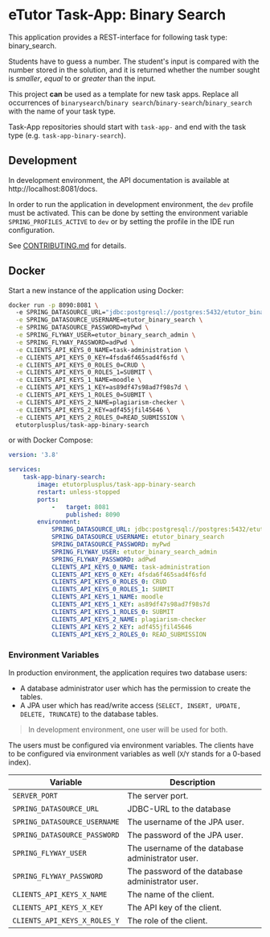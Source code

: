 # eTutor Task-App: Binary Search

This application provides a REST-interface for following task type: binary_search.

Students have to guess a number. The student's input is compared with the number stored in the solution, and it is returned whether the number sought is _smaller_, _equal_ to or
_greater_ than the input.

This project **can** be used as a template for new task apps. Replace all occurrences of `binarysearch`/`binary search`/`binary-search`/`binary_search` with the name of your task
type.

Task-App repositories should start with `task-app-` and end with the task type (e.g. `task-app-binary-search`).

## Development

In development environment, the API documentation is available at http://localhost:8081/docs.

In order to run the application in development environment, the `dev` profile must be activated. 
This can be done by setting the environment variable `SPRING_PROFILES_ACTIVE` to `dev` or by setting the profile in the IDE run configuration.

See [CONTRIBUTING.md](CONTRIBUTING.md) for details.

## Docker

Start a new instance of the application using Docker:

```bash
docker run -p 8090:8081 \ 
  -e SPRING_DATASOURCE_URL="jdbc:postgresql://postgres:5432/etutor_binary_search" \
  -e SPRING_DATASOURCE_USERNAME=etutor_binary_search \
  -e SPRING_DATASOURCE_PASSWORD=myPwd \
  -e SPRING_FLYWAY_USER=etutor_binary_search_admin \
  -e SPRING_FLYWAY_PASSWORD=adPwd \
  -e CLIENTS_API_KEYS_0_NAME=task-administration \
  -e CLIENTS_API_KEYS_0_KEY=4fsda6f465sad4f6sfd \
  -e CLIENTS_API_KEYS_0_ROLES_0=CRUD \
  -e CLIENTS_API_KEYS_0_ROLES_1=SUBMIT \
  -e CLIENTS_API_KEYS_1_NAME=moodle \
  -e CLIENTS_API_KEYS_1_KEY=as89df47s98ad7f98s7d \
  -e CLIENTS_API_KEYS_1_ROLES_0=SUBMIT \
  -e CLIENTS_API_KEYS_2_NAME=plagiarism-checker \
  -e CLIENTS_API_KEYS_2_KEY=adf455jfil45646 \
  -e CLIENTS_API_KEYS_2_ROLES_0=READ_SUBMISSION \
  etutorplusplus/task-app-binary-search
```

or with Docker Compose:

```yaml
version: '3.8'

services:
    task-app-binary-search:
        image: etutorplusplus/task-app-binary-search
        restart: unless-stopped
        ports:
            -   target: 8081
                published: 8090
        environment:
            SPRING_DATASOURCE_URL: jdbc:postgresql://postgres:5432/etutor_binary_search
            SPRING_DATASOURCE_USERNAME: etutor_binary_search
            SPRING_DATASOURCE_PASSWORD: myPwd
            SPRING_FLYWAY_USER: etutor_binary_search_admin
            SPRING_FLYWAY_PASSWORD: adPwd
            CLIENTS_API_KEYS_0_NAME: task-administration
            CLIENTS_API_KEYS_0_KEY: 4fsda6f465sad4f6sfd
            CLIENTS_API_KEYS_0_ROLES_0: CRUD
            CLIENTS_API_KEYS_0_ROLES_1: SUBMIT
            CLIENTS_API_KEYS_1_NAME: moodle
            CLIENTS_API_KEYS_1_KEY: as89df47s98ad7f98s7d
            CLIENTS_API_KEYS_1_ROLES_0: SUBMIT
            CLIENTS_API_KEYS_2_NAME: plagiarism-checker
            CLIENTS_API_KEYS_2_KEY: adf455jfil45646
            CLIENTS_API_KEYS_2_ROLES_0: READ_SUBMISSION
```

### Environment Variables

In production environment, the application requires two database users:

* A database administrator user which has the permission to create the tables.
* A JPA user which has read/write access (`SELECT, INSERT, UPDATE, DELETE, TRUNCATE`) to the database tables.

> In development environment, one user will be used for both.

The users must be configured via environment variables. The clients have to be configured via environment variables as well (`X`/`Y` stands for a 0-based index).

| Variable                     | Description                                      |
|------------------------------|--------------------------------------------------|
| `SERVER_PORT`                | The server port.                                 |
| `SPRING_DATASOURCE_URL`      | JDBC-URL to the database                         |
| `SPRING_DATASOURCE_USERNAME` | The username of the JPA user.                    |
| `SPRING_DATASOURCE_PASSWORD` | The password of the JPA user.                    |
| `SPRING_FLYWAY_USER`         | The username of the database administrator user. |
| `SPRING_FLYWAY_PASSWORD`     | The password of the database administrator user. |
| `CLIENTS_API_KEYS_X_NAME`    | The name of the client.                          |
| `CLIENTS_API_KEYS_X_KEY`     | The API key of the client.                       |
| `CLIENTS_API_KEYS_X_ROLES_Y` | The role of the client.                          |
